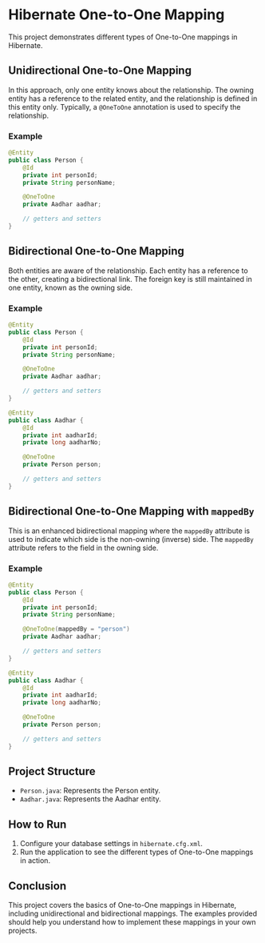 # Hibernate One-to-One Mapping

This project demonstrates different types of One-to-One mappings in Hibernate.

## Unidirectional One-to-One Mapping

In this approach, only one entity knows about the relationship. The owning entity has a reference to the related entity, and the relationship is defined in this entity only. Typically, a `@OneToOne` annotation is used to specify the relationship.

### Example

```java
@Entity
public class Person {
    @Id
    private int personId;
    private String personName;

    @OneToOne
    private Aadhar aadhar;

    // getters and setters
}
```

## Bidirectional One-to-One Mapping

Both entities are aware of the relationship. Each entity has a reference to the other, creating a bidirectional link. The foreign key is still maintained in one entity, known as the owning side.

### Example

```java
@Entity
public class Person {
    @Id
    private int personId;
    private String personName;

    @OneToOne
    private Aadhar aadhar;

    // getters and setters
}

@Entity
public class Aadhar {
    @Id
    private int aadharId;
    private long aadharNo;

    @OneToOne
    private Person person;

    // getters and setters
}
```

## Bidirectional One-to-One Mapping with `mappedBy`

This is an enhanced bidirectional mapping where the `mappedBy` attribute is used to indicate which side is the non-owning (inverse) side. The `mappedBy` attribute refers to the field in the owning side.

### Example

```java
@Entity
public class Person {
    @Id
    private int personId;
    private String personName;

    @OneToOne(mappedBy = "person")
    private Aadhar aadhar;

    // getters and setters
}

@Entity
public class Aadhar {
    @Id
    private int aadharId;
    private long aadharNo;

    @OneToOne
    private Person person;

    // getters and setters
}
```

## Project Structure

- `Person.java`: Represents the Person entity.
- `Aadhar.java`: Represents the Aadhar entity.

## How to Run

1. Configure your database settings in `hibernate.cfg.xml`.
2. Run the application to see the different types of One-to-One mappings in action.

## Conclusion

This project covers the basics of One-to-One mappings in Hibernate, including unidirectional and bidirectional mappings. The examples provided should help you understand how to implement these mappings in your own projects.
